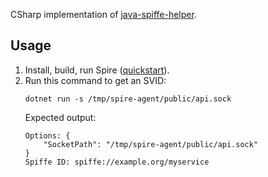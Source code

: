 CSharp implementation of [java-spiffe-helper](https://github.com/spiffe/java-spiffe/tree/main/java-spiffe-helper).

## Usage
1. Install, build, run Spire ([quickstart](https://spiffe.io/docs/latest/try/getting-started-linux-macos-x/)).
2. Run this command to get an SVID:
    ```
    dotnet run -s /tmp/spire-agent/public/api.sock
    ```
    Expected output:
    ```
    Options: {
        "SocketPath": "/tmp/spire-agent/public/api.sock"
    }
    Spiffe ID: spiffe://example.org/myservice
    ```
